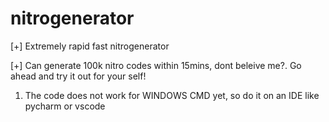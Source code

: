 # nitrogenerator
[+] Extremely rapid fast nitrogenerator

[+] Can generate 100k nitro codes within 15mins, dont beleive me?. Go ahead and try it out for your self!

1) The code does not work for WINDOWS CMD yet, so do it on an IDE like pycharm or vscode
